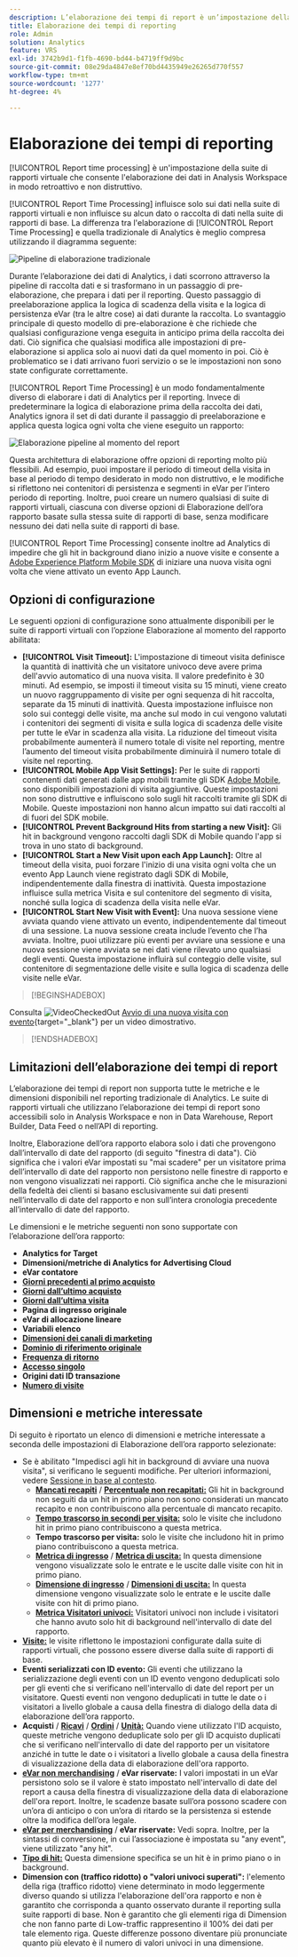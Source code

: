```yaml
---
description: L’elaborazione dei tempi di report è un’impostazione della suite di rapporti virtuale che consente di elaborare i dati in modo retroattivo e non distruttivo.
title: Elaborazione dei tempi di reporting
role: Admin
solution: Analytics
feature: VRS
exl-id: 3742b9d1-f1fb-4690-bd44-b4719ff9d9bc
source-git-commit: 08e29da4847e8ef70bd4435949e26265d770f557
workflow-type: tm+mt
source-wordcount: '1277'
ht-degree: 4%

---
```


# Elaborazione dei tempi di reporting

[!UICONTROL Report time processing] è un&#39;impostazione della suite di rapporti virtuale che consente l&#39;elaborazione dei dati in Analysis Workspace in modo retroattivo e non distruttivo.

[!UICONTROL Report Time Processing] influisce solo sui dati nella suite di rapporti virtuali e non influisce su alcun dato o raccolta di dati nella suite di rapporti di base. La differenza tra l&#39;elaborazione di [!UICONTROL Report Time Processing] e quella tradizionale di Analytics è meglio compresa utilizzando il diagramma seguente:

![Pipeline di elaborazione tradizionale](assets/google1.jpg)

Durante l’elaborazione dei dati di Analytics, i dati scorrono attraverso la pipeline di raccolta dati e si trasformano in un passaggio di pre-elaborazione, che prepara i dati per il reporting. Questo passaggio di preelaborazione applica la logica di scadenza della visita e la logica di persistenza eVar (tra le altre cose) ai dati durante la raccolta. Lo svantaggio principale di questo modello di pre-elaborazione è che richiede che qualsiasi configurazione venga eseguita in anticipo prima della raccolta dei dati. Ciò significa che qualsiasi modifica alle impostazioni di pre-elaborazione si applica solo ai nuovi dati da quel momento in poi. Ciò è problematico se i dati arrivano fuori servizio o se le impostazioni non sono state configurate correttamente.

[!UICONTROL Report Time Processing] è un modo fondamentalmente diverso di elaborare i dati di Analytics per il reporting. Invece di predeterminare la logica di elaborazione prima della raccolta dei dati, Analytics ignora il set di dati durante il passaggio di preelaborazione e applica questa logica ogni volta che viene eseguito un rapporto:

![Elaborazione pipeline al momento del report](assets/google2.jpg)

Questa architettura di elaborazione offre opzioni di reporting molto più flessibili. Ad esempio, puoi impostare il periodo di timeout della visita in base al periodo di tempo desiderato in modo non distruttivo, e le modifiche si riflettono nei contenitori di persistenza e segmenti in eVar per l’intero periodo di reporting. Inoltre, puoi creare un numero qualsiasi di suite di rapporti virtuali, ciascuna con diverse opzioni di Elaborazione dell’ora rapporto basate sulla stessa suite di rapporti di base, senza modificare nessuno dei dati nella suite di rapporti di base.

[!UICONTROL Report Time Processing] consente inoltre ad Analytics di impedire che gli hit in background diano inizio a nuove visite e consente a [Adobe Experience Platform Mobile SDK](https://experienceleague.adobe.com/docs/mobile.html?lang=it) di iniziare una nuova visita ogni volta che viene attivato un evento App Launch.

## Opzioni di configurazione

Le seguenti opzioni di configurazione sono attualmente disponibili per le suite di rapporti virtuali con l’opzione Elaborazione al momento del rapporto abilitata:

* **[!UICONTROL Visit Timeout]:** L&#39;impostazione di timeout visita definisce la quantità di inattività che un visitatore univoco deve avere prima dell&#39;avvio automatico di una nuova visita. Il valore predefinito è 30 minuti. Ad esempio, se imposti il timeout visita su 15 minuti, viene creato un nuovo raggruppamento di visite per ogni sequenza di hit raccolta, separate da 15 minuti di inattività. Questa impostazione influisce non solo sui conteggi delle visite, ma anche sul modo in cui vengono valutati i contenitori dei segmenti di visita e sulla logica di scadenza delle visite per tutte le eVar in scadenza alla visita. La riduzione del timeout visita probabilmente aumenterà il numero totale di visite nel reporting, mentre l’aumento del timeout visita probabilmente diminuirà il numero totale di visite nel reporting.
* **[!UICONTROL Mobile App Visit Settings]:** Per le suite di rapporti contenenti dati generati dalle app mobili tramite gli SDK [Adobe Mobile](https://experienceleague.adobe.com/docs/mobile.html?lang=it), sono disponibili impostazioni di visita aggiuntive. Queste impostazioni non sono distruttive e influiscono solo sugli hit raccolti tramite gli SDK di Mobile. Queste impostazioni non hanno alcun impatto sui dati raccolti al di fuori del SDK mobile.
* **[!UICONTROL Prevent Background Hits from starting a new Visit]:** Gli hit in background vengono raccolti dagli SDK di Mobile quando l&#39;app si trova in uno stato di background.
* **[!UICONTROL Start a New Visit upon each App Launch]:** Oltre al timeout della visita, puoi forzare l&#39;inizio di una visita ogni volta che un evento App Launch viene registrato dagli SDK di Mobile, indipendentemente dalla finestra di inattività. Questa impostazione influisce sulla metrica Visita e sul contenitore del segmento di visita, nonché sulla logica di scadenza della visita nelle eVar.
* **[!UICONTROL Start New Visit with Event]:** Una nuova sessione viene avviata quando viene attivato un evento, indipendentemente dal timeout di una sessione. La nuova sessione creata include l’evento che l’ha avviata. Inoltre, puoi utilizzare più eventi per avviare una sessione e una nuova sessione viene avviata se nei dati viene rilevato uno qualsiasi degli eventi. Questa impostazione influirà sul conteggio delle visite, sul contenitore di segmentazione delle visite e sulla logica di scadenza delle visite nelle eVar.


>[!BEGINSHADEBOX]

Consulta ![VideoCheckedOut](/help/assets/icons/VideoCheckedOut.svg) [Avvio di una nuova visita con evento](https://video.tv.adobe.com/v/23129?quality=12&learn=on){target="_blank"} per un video dimostrativo.

>[!ENDSHADEBOX]



## Limitazioni dell’elaborazione dei tempi di report

L’elaborazione dei tempi di report non supporta tutte le metriche e le dimensioni disponibili nel reporting tradizionale di Analytics. Le suite di rapporti virtuali che utilizzano l’elaborazione dei tempi di report sono accessibili solo in Analysis Workspace e non in Data Warehouse, Report Builder, Data Feed o nell’API di reporting.

Inoltre, Elaborazione dell’ora rapporto elabora solo i dati che provengono dall’intervallo di date del rapporto (di seguito &quot;finestra di data&quot;). Ciò significa che i valori eVar impostati su &quot;mai scadere&quot; per un visitatore prima dell’intervallo di date del rapporto non persistono nelle finestre di rapporto e non vengono visualizzati nei rapporti. Ciò significa anche che le misurazioni della fedeltà dei clienti si basano esclusivamente sui dati presenti nell’intervallo di date del rapporto e non sull’intera cronologia precedente all’intervallo di date del rapporto.

Le dimensioni e le metriche seguenti non sono supportate con l’elaborazione dell’ora rapporto:

* **Analytics for Target**
* **Dimensioni/metriche di Analytics for Advertising Cloud**
* **eVar contatore**
* [**Giorni precedenti al primo acquisto**](/help/components/dimensions/days-before-first-purchase.md)
* [**Giorni dall’ultimo acquisto**](/help/components/dimensions/days-since-last-purchase.md)
* [**Giorni dall’ultima visita**](/help/components/dimensions/days-since-last-visit.md)
* **Pagina di ingresso originale**
* **eVar di allocazione lineare**
* **Variabili elenco**
* [**Dimensioni dei canali di marketing**](/help/components/dimensions/marketing-channel.md)
* [**Dominio di riferimento originale**](/help/components/dimensions/original-referring-domain.md)
* [**Frequenza di ritorno**](/help/components/dimensions/return-frequency.md)
* [**Accesso singolo**](/help/components/metrics/single-access.md)
* **Origini dati ID transazione**
* [**Numero di visite**](/help/components/dimensions/visit-number.md)

## Dimensioni e metriche interessate

Di seguito è riportato un elenco di dimensioni e metriche interessate a seconda delle impostazioni di Elaborazione dell’ora rapporto selezionate:

* Se è abilitato &quot;Impedisci agli hit in background di avviare una nuova visita&quot;, si verificano le seguenti modifiche. Per ulteriori informazioni, vedere [Sessione in base al contesto](vrs-mobile-visit-processing.md).
   * [**Mancati recapiti**](/help/components/metrics/bounces.md) / [**Percentuale non recapitati:**](/help/components/metrics/bounce-rate.md) Gli hit in background non seguiti da un hit in primo piano non sono considerati un mancato recapito e non contribuiscono alla percentuale di mancato recapito.
   * [**Tempo trascorso in secondi per visita:**](/help/components/metrics/time-spent-per-visit.md) solo le visite che includono hit in primo piano contribuiscono a questa metrica.
   * **Tempo trascorso per visita:** solo le visite che includono hit in primo piano contribuiscono a questa metrica.
   * [**Metrica di ingresso**](/help/components/metrics/entries.md) / [**Metrica di uscita:**](/help/components/metrics/exits.md) In questa dimensione vengono visualizzate solo le entrate e le uscite dalle visite con hit in primo piano.
   * [**Dimensione di ingresso**](/help/components/dimensions/entry-dimensions.md) / [**Dimensioni di uscita:**](/help/components/dimensions/exit-dimensions.md) In questa dimensione vengono visualizzate solo le entrate e le uscite dalle visite con hit di primo piano.
   * [**Metrica Visitatori univoci:**](/help/components/metrics/unique-visitors.md) Visitatori univoci non include i visitatori che hanno avuto solo hit di background nell&#39;intervallo di date del rapporto.
* [**Visite:**](/help/components/metrics/visits.md) le visite riflettono le impostazioni configurate dalla suite di rapporti virtuali, che possono essere diverse dalla suite di rapporti di base.
* **Eventi serializzati con ID evento:** Gli eventi che utilizzano la serializzazione degli eventi con un ID evento vengono deduplicati solo per gli eventi che si verificano nell&#39;intervallo di date del report per un visitatore. Questi eventi non vengono deduplicati in tutte le date o i visitatori a livello globale a causa della finestra di dialogo della data di elaborazione dell’ora rapporto.
* **Acquisti** / [**Ricavi**](/help/components/metrics/revenue.md) / [**Ordini**](/help/components/metrics/orders.md) / [**Unità:**](/help/components/metrics/units.md) Quando viene utilizzato l&#39;ID acquisto, queste metriche vengono deduplicate solo per gli ID acquisto duplicati che si verificano nell&#39;intervallo di date del rapporto per un visitatore anziché in tutte le date o i visitatori a livello globale a causa della finestra di visualizzazione della data di elaborazione dell&#39;ora rapporto.
* [**eVar non merchandising**](/help/components/dimensions/evar.md) / **eVar riservate:** I valori impostati in un eVar persistono solo se il valore è stato impostato nell&#39;intervallo di date del report a causa della finestra di visualizzazione della data di elaborazione dell&#39;ora report. Inoltre, le scadenze basate sull’ora possono scadere con un’ora di anticipo o con un’ora di ritardo se la persistenza si estende oltre la modifica dell’ora legale.
* [**eVar per merchandising**](/help/components/dimensions/evar-merchandising.md) / **eVar riservate:** Vedi sopra. Inoltre, per la sintassi di conversione, in cui l’associazione è impostata su &quot;any event&quot;, viene utilizzato &quot;any hit&quot;.
* [**Tipo di hit:**](/help/components/dimensions/hit-type.md) Questa dimensione specifica se un hit è in primo piano o in background.
* **Dimension con (traffico ridotto) o &quot;valori univoci superati&quot;:** l&#39;elemento della riga (traffico ridotto) viene determinato in modo leggermente diverso quando si utilizza l&#39;elaborazione dell&#39;ora rapporto e non è garantito che corrisponda a quanto osservato durante il reporting sulla suite rapporti di base. Non è garantito che gli elementi riga di Dimension che non fanno parte di Low-traffic rappresentino il 100% dei dati per tale elemento riga. Queste differenze possono diventare più pronunciate quanto più elevato è il numero di valori univoci in una dimensione.
